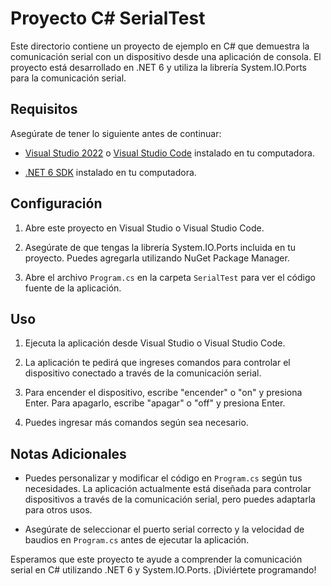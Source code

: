 # Proyecto C# SerialTest

Este directorio contiene un proyecto de ejemplo en C# que demuestra la comunicación serial con un dispositivo desde una aplicación de consola. El proyecto está desarrollado en .NET 6 y utiliza la librería System.IO.Ports para la comunicación serial.

## Requisitos

Asegúrate de tener lo siguiente antes de continuar:

- [Visual Studio 2022](https://visualstudio.microsoft.com/) o [Visual Studio Code](https://code.visualstudio.com/) instalado en tu computadora.

- [.NET 6 SDK](https://dotnet.microsoft.com/download/dotnet/6.0) instalado en tu computadora.

## Configuración

1. Abre este proyecto en Visual Studio o Visual Studio Code.

2. Asegúrate de que tengas la librería System.IO.Ports incluida en tu proyecto. Puedes agregarla utilizando NuGet Package Manager.

3. Abre el archivo `Program.cs` en la carpeta `SerialTest` para ver el código fuente de la aplicación.

## Uso

1. Ejecuta la aplicación desde Visual Studio o Visual Studio Code.

2. La aplicación te pedirá que ingreses comandos para controlar el dispositivo conectado a través de la comunicación serial.

3. Para encender el dispositivo, escribe "encender" o "on" y presiona Enter. Para apagarlo, escribe "apagar" o "off" y presiona Enter.

4. Puedes ingresar más comandos según sea necesario.

## Notas Adicionales

- Puedes personalizar y modificar el código en `Program.cs` según tus necesidades. La aplicación actualmente está diseñada para controlar dispositivos a través de la comunicación serial, pero puedes adaptarla para otros usos.

- Asegúrate de seleccionar el puerto serial correcto y la velocidad de baudios en `Program.cs` antes de ejecutar la aplicación.

Esperamos que este proyecto te ayude a comprender la comunicación serial en C# utilizando .NET 6 y System.IO.Ports. ¡Diviértete programando!
